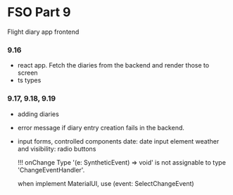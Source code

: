 # FSO Part 9

  Flight diary app frontend

### 9.16 

  - react app. Fetch the diaries from the backend and render those to screen
  - ts types

### 9.17, 9.18, 9.19

  - adding diaries
  - error message if diary entry creation fails in the backend.
  - input forms, controlled components
    date: date input element
    weather and visibility: radio buttons

    !!! onChange 
    Type '(e: SyntheticEvent<HTMLButtonElement>) => void' is not assignable to type 'ChangeEventHandler<HTMLInputElement>'.

    when implement MaterialUI, use (event: SelectChangeEvent<string>)